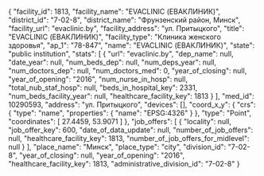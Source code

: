 {
    "facility_id": 1813,
    "facility_name": "EVACLINIC (ЕВАКЛИНИК)",
    "district_id": "7-02-8",
    "district_name": "Фрунзенский район, Минск",
    "facility_url": "evaclinic.by",
    "facility_address": "ул. Притыцкого",
    "title": "EVACLINIC (ЕВАКЛИНИК)",
    "facility_type": "Клиника женского здоровья",
    "ap_1": "78-847",
    "name": "EVACLINIC (ЕВАКЛИНИК)",
    "state": "public institution",
    "stats": [
        {
            "url": "evaclinic.by",
            "dep_name": null,
            "date_year": null,
            "num_beds_dep": null,
            "num_deps_year": null,
            "num_doctors_dep": null,
            "num_doctors_med": 0,
            "year_of_closing": null,
            "year_of_opening": "2016",
            "num_nurse_in_hosp": null,
            "total_nub_staf_hosp": null,
            "beds_in_hospital_key": 2331,
            "num_beds_facility_year": null,
            "healthcare_facility_key": 1813
        }
    ],
    "med_id": 10290593,
    "address": "ул. Притыцкого",
    "devices": [],
    "coord_x_y": {
        "crs": {
            "type": "name",
            "properties": {
                "name": "EPSG:4326"
            }
        },
        "type": "Point",
        "coordinates": [
            27.4459,
            53.9071
        ]
    },
    "job_offers": [
        {
            "locality": null,
            "job_offer_key": 600,
            "date_of_data_update": null,
            "number_of_job_offers": null,
            "healthcare_facility_key": 1813,
            "number_of_job_offers_for_midlevel": null
        }
    ],
    "place_name": "Минск",
    "place_type": "city",
    "division_id": "7-02-8",
    "year_of_closing": null,
    "year_of_opening": "2016",
    "healthcare_facility_key": 1813,
    "administrative_division_id": "7-02-8"
}